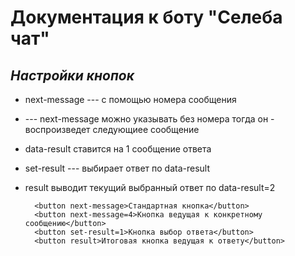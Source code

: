 # Документация к боту "Селеба чат"

## _Настройки кнопок_

- next-message --- с помощью номера сообщения

- --- next-message можно указывать без номера тогда он - воспроизведет следующиее сообщение

- data-result ставится на 1 сообщение ответа

- set-result --- выбирает ответ по data-result

- result выводит текущий выбранный ответ по data-result=2

        <button next-message>Стандартная кнопка</button>
        <button next-message=4>Кнопка ведущая к конкретному сообщению</button>
        <button set-result=1>Кнопка выбор ответа</button>
        <button result>Итоговая кнопка ведущая к ответу</button>
